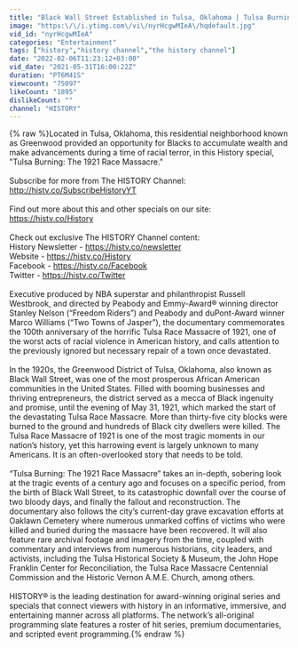 ```yaml
---
title: "Black Wall Street Established in Tulsa, Oklahoma | Tulsa Burning: The 1921 Race Massacre | History"
image: "https:\/\/i.ytimg.com\/vi\/nyrHcgwMIeA\/hqdefault.jpg"
vid_id: "nyrHcgwMIeA"
categories: "Entertainment"
tags: ["history","history channel","the history channel"]
date: "2022-02-06T11:23:12+03:00"
vid_date: "2021-05-31T16:00:22Z"
duration: "PT6M41S"
viewcount: "75097"
likeCount: "1895"
dislikeCount: ""
channel: "HISTORY"
---
```

{% raw %}Located in Tulsa, Oklahoma, this residential neighborhood known as Greenwood provided an opportunity for Blacks to accumulate wealth and make advancements during a time of racial terror, in this History special, &quot;Tulsa Burning: The 1921 Race Massacre.&quot;<br /><br />Subscribe for more from The HISTORY Channel:<br /><a rel="nofollow" target="blank" href="http://histv.co/SubscribeHistoryYT">http://histv.co/SubscribeHistoryYT</a><br /><br />Find out more about this and other specials on our site:<br /><a rel="nofollow" target="blank" href="https://histv.co/History">https://histv.co/History</a><br /><br />Check out exclusive The HISTORY Channel content:<br />History Newsletter - <a rel="nofollow" target="blank" href="https://histv.co/newsletter">https://histv.co/newsletter</a><br />Website - <a rel="nofollow" target="blank" href="https://histv.co/History">https://histv.co/History</a><br />Facebook - <a rel="nofollow" target="blank" href="https://histv.co/Facebook">https://histv.co/Facebook</a><br />Twitter - <a rel="nofollow" target="blank" href="https://histv.co/Twitter">https://histv.co/Twitter</a><br /><br />Executive produced by NBA superstar and philanthropist Russell Westbrook, and directed by Peabody and Emmy-Award® winning director Stanley Nelson (“Freedom Riders”) and Peabody and duPont-Award winner Marco Williams (“Two Towns of Jasper”), the documentary commemorates the 100th anniversary of the horrific Tulsa Race Massacre of 1921, one of the worst acts of racial violence in American history, and calls attention to the previously ignored but necessary repair of a town once devastated.<br /><br />In the 1920s, the Greenwood District of Tulsa, Oklahoma, also known as Black Wall Street, was one of the most prosperous African American communities in the United States. Filled with booming businesses and thriving entrepreneurs, the district served as a mecca of Black ingenuity and promise, until the evening of May 31, 1921, which marked the start of the devastating Tulsa Race Massacre. More than thirty-five city blocks were burned to the ground and hundreds of Black city dwellers were killed. The Tulsa Race Massacre of 1921 is one of the most tragic moments in our nation’s history, yet this harrowing event is largely unknown to many Americans. It is an often-overlooked story that needs to be told.<br /><br />“Tulsa Burning: The 1921 Race Massacre” takes an in-depth, sobering look at the tragic events of a century ago and focuses on a specific period, from the birth of Black Wall Street, to its catastrophic downfall over the course of two bloody days, and finally the fallout and reconstruction. The documentary also follows the city’s current-day grave excavation efforts at Oaklawn Cemetery where numerous unmarked coffins of victims who were killed and buried during the massacre have been recovered. It will also feature rare archival footage and imagery from the time, coupled with commentary and interviews from numerous historians, city leaders, and activists, including the Tulsa Historical Society &amp; Museum, the John Hope Franklin Center for Reconciliation, the Tulsa Race Massacre Centennial Commission and the Historic Vernon A.M.E. Church, among others.<br /><br />HISTORY® is the leading destination for award-winning original series and specials that connect viewers with history in an informative, immersive, and entertaining manner across all platforms. The network’s all-original programming slate features a roster of hit series, premium documentaries, and scripted event programming.{% endraw %}
